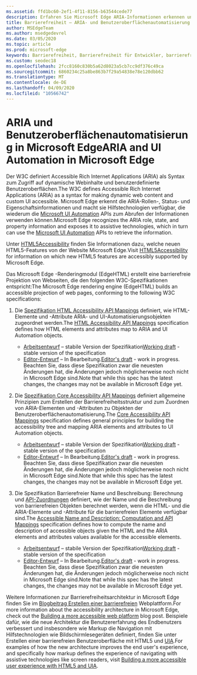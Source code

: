```yaml
---
ms.assetid: ffd1bc60-2ef1-4f11-8156-b63544cede77
description: Erfahren Sie Microsoft Edge ARIA-Informationen erkennen und dann hilfstechnologien zur Verfügung stellt, die dann Microsoft UI Automation APIs verwenden können.
title: Barrierefreiheit – ARIA- und Benutzeroberflächenautomatisierung
author: MSEdgeTeam
ms.author: msedgedevrel
ms.date: 03/05/2020
ms.topic: article
ms.prod: microsoft-edge
keywords: Barrierefreiheit, Barrierefreiheit für Entwickler, barrierefreie Websites, Edge, Webentwicklung, ARIA, Entwickler, UIA, Benutzeroberflächenautomatisierung
ms.custom: seodec18
ms.openlocfilehash: 2fcc8160c830b5a62d8023a5cb7cc9df376c49ca
ms.sourcegitcommit: 6860234c25a8be863b7f29a54838e78e120dbb62
ms.translationtype: MT
ms.contentlocale: de-DE
ms.lasthandoff: 04/09/2020
ms.locfileid: "10566742"
---
```

# <span data-ttu-id="60eec-104">ARIA und Benutzeroberflächenautomatisierung in Microsoft Edge</span><span class="sxs-lookup"><span data-stu-id="60eec-104">ARIA and UI Automation in Microsoft Edge</span></span>

<span data-ttu-id="60eec-105">Der W3C definiert Accessible Rich Internet Applications (ARIA) als Syntax zum Zugriff auf dynamische Webinhalte und benutzerdefinierte Benutzeroberflächen.</span><span class="sxs-lookup"><span data-stu-id="60eec-105">The W3C defines Accessible Rich Internet Applications (ARIA) as a syntax for making dynamic web content and custom UI accessible.</span></span> <span data-ttu-id="60eec-106">Microsoft Edge erkennt die ARIA-Rollen-, Status- und Eigenschaftsinformationen und macht sie Hilfstechnologien verfügbar, die wiederum die [Microsoft UI Automation](https://blogs.msdn.microsoft.com/winuiautomation/) APIs zum Abrufen der Informationen verwenden können.</span><span class="sxs-lookup"><span data-stu-id="60eec-106">Microsoft Edge recognizes the ARIA role, state, and property information and exposes it to assistive technologies, which in turn can use the [Microsoft UI Automation](https://blogs.msdn.microsoft.com/winuiautomation/) APIs to retrieve the information.</span></span>

<span data-ttu-id="60eec-107">Unter [HTML5Accessibility](https://html5accessibility.com) finden Sie Informationen dazu, welche neuen HTML5-Features von der Website Microsoft Edge.</span><span class="sxs-lookup"><span data-stu-id="60eec-107">Visit [HTML5Accessibility](https://html5accessibility.com) for information on which new HTML5 features are accessibly supported by Microsoft Edge.</span></span>

<span data-ttu-id="60eec-108">Das Microsoft Edge -Renderingmodul (EdgeHTML) erstellt eine barrierefreie Projektion von Webseiten, die den folgenden W3C-Spezifikationen entspricht:</span><span class="sxs-lookup"><span data-stu-id="60eec-108">The Microsoft Edge rendering engine (EdgeHTML) builds an accessible projection of web pages, conforming to the following W3C specifications:</span></span>

1. <span data-ttu-id="60eec-109">Die [Spezifikation HTML Accessibility API Mappings](https://w3.org/TR/html-aam-1.0/) definiert, wie HTML-Elemente und -Attribute ARIA- und UI-Automatisierungsobjekten zugeordnet werden.</span><span class="sxs-lookup"><span data-stu-id="60eec-109">The [HTML Accessibility API Mappings](https://w3.org/TR/html-aam-1.0/) specification defines how HTML elements and attributes map to ARIA and UI Automation objects.</span></span>
   * <span data-ttu-id="60eec-110">[Arbeitsentwurf](https://w3.org/TR/html-aam-1.0/) – stabile Version der Spezifikation</span><span class="sxs-lookup"><span data-stu-id="60eec-110">[Working draft](https://w3.org/TR/html-aam-1.0/) - stable version of the specification</span></span>
   * <span data-ttu-id="60eec-111">[Editor-Entwurf](https://w3c.github.io/html-aam/) – In Bearbeitung.</span><span class="sxs-lookup"><span data-stu-id="60eec-111">[Editor's draft](https://w3c.github.io/html-aam/) - work in progress.</span></span> <span data-ttu-id="60eec-112">Beachten Sie, dass diese Spezifikation zwar die neuesten Änderungen hat, die Änderungen jedoch möglicherweise noch nicht in Microsoft Edge sind.</span><span class="sxs-lookup"><span data-stu-id="60eec-112">Note that while this spec has the latest changes, the changes may not be available in Microsoft Edge yet.</span></span>


2. <span data-ttu-id="60eec-113">Die [Spezifikation Core Accessibility API Mappings](https://w3.org/TR/core-aam-1.1/) definiert allgemeine Prinzipien zum Erstellen der Barrierefreiheitsstruktur und zum Zuordnen von ARIA-Elementen und -Attributen zu Objekten der Benutzeroberflächenautomatisierung.</span><span class="sxs-lookup"><span data-stu-id="60eec-113">The [Core Accessibility API Mappings](https://w3.org/TR/core-aam-1.1/) specification defines general principles for building the accessibility tree and mapping ARIA elements and attributes to UI Automation objects.</span></span>
   * <span data-ttu-id="60eec-114">[Arbeitsentwurf](https://w3.org/TR/core-aam-1.1/) – stabile Version der Spezifikation</span><span class="sxs-lookup"><span data-stu-id="60eec-114">[Working draft](https://w3.org/TR/core-aam-1.1/) - stable version of the specification</span></span>
   * <span data-ttu-id="60eec-115">[Editor-Entwurf](https://w3c.github.io/core-aam/) – In Bearbeitung.</span><span class="sxs-lookup"><span data-stu-id="60eec-115">[Editor's draft](https://w3c.github.io/core-aam/) - work in progress.</span></span> <span data-ttu-id="60eec-116">Beachten Sie, dass diese Spezifikation zwar die neuesten Änderungen hat, die Änderungen jedoch möglicherweise noch nicht in Microsoft Edge sind.</span><span class="sxs-lookup"><span data-stu-id="60eec-116">Note that while this spec has the latest changes, the changes may not be available in Microsoft Edge yet.</span></span>  

3. <span data-ttu-id="60eec-117">Die Spezifikation Barrierefreier Name und Beschreibung: Berechnung und [API-Zuordnungen](https://w3.org/TR/accname-aam-1.1/) definiert, wie der Name und die Beschreibung von barrierefreien Objekten berechnet werden, wenn die HTML- und die ARIA-Elemente und -Attribute für die barrierefreien Elemente verfügbar sind.</span><span class="sxs-lookup"><span data-stu-id="60eec-117">The [Accessible Name and Description: Computation and API Mappings](https://w3.org/TR/accname-aam-1.1/) specification defines how to compute the name and description of accessible objects given the HTML and the ARIA elements and attributes values available for the accessible elements.</span></span>
   * <span data-ttu-id="60eec-118">[Arbeitsentwurf](https://w3.org/TR/accname-aam-1.1/) – stabile Version der Spezifikation</span><span class="sxs-lookup"><span data-stu-id="60eec-118">[Working draft](https://w3.org/TR/accname-aam-1.1/) - stable version of the specification</span></span>  
   * <span data-ttu-id="60eec-119">[Editor-Entwurf](https://w3c.github.io/accname/) – In Bearbeitung.</span><span class="sxs-lookup"><span data-stu-id="60eec-119">[Editor's draft](https://w3c.github.io/accname/) - work in progress.</span></span> <span data-ttu-id="60eec-120">Beachten Sie, dass diese Spezifikation zwar die neuesten Änderungen hat, die Änderungen jedoch möglicherweise noch nicht in Microsoft Edge sind.</span><span class="sxs-lookup"><span data-stu-id="60eec-120">Note that while this spec has the latest changes, the changes may not be available in Microsoft Edge yet.</span></span>   

<span data-ttu-id="60eec-121">Weitere Informationen zur Barrierefreiheitsarchitektur in Microsoft Edge finden Sie im [Blogbeitrag Erstellen einer barrierefreien](https://blogs.windows.com/msedgedev/2016/04/20/building-a-more-accessible-web-platform/) Webplattform.</span><span class="sxs-lookup"><span data-stu-id="60eec-121">For more information about the accessibility architecture in Microsoft Edge, check out the [Building a more accessible web platform](https://blogs.windows.com/msedgedev/2016/04/20/building-a-more-accessible-web-platform/) blog post.</span></span>  <span data-ttu-id="60eec-122">Beispiele dafür, wie die neue Architektur die Benutzererfahrung des Endbenutzers verbessert und insbesondere wie Markup die Navigation mit Hilfstechnologien wie Bildschirmlesegeräten definiert, finden Sie unter Erstellen einer barrierefreien Benutzeroberfläche mit HTML5 und [UIA](https://blogs.windows.com/msedgedev/2016/05/12/accessible-ux-with-html5-and-uia/).</span><span class="sxs-lookup"><span data-stu-id="60eec-122">For examples of how the new architecture improves the end user's experience, and specifically how markup defines the experience of navigating with assistive technologies like screen readers, visit [Building a more accessible user experience with HTML5 and UIA](https://blogs.windows.com/msedgedev/2016/05/12/accessible-ux-with-html5-and-uia/).</span></span>

